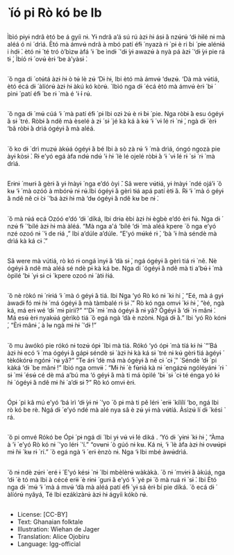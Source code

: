# ̀ íó pi Rò kó be Ib

##
Ìbìó pɨyɨ ndrâ ètó be á gyíi nɨ. Yɨ ndrâ
a’á sú rú àzɨ ́nɨ ásɨ ́á nzʉ́rʉ́ ‘dɨ ́nɨlé nɨ
mà aléá ó ni ́ drìá.
Ètó mà ámvʉ́ ndrâ à mbó patí éfɨ ́
nyazà rɨ ̀ pɨ è ri ́bi ́ pɨe alénɨá i ̀ndɨ ̀. ètó nɨ ́
té tró ò’bìzʉ àfá 'ɨ ́ be ìndɨ ̀ 'dɨ ̀yɨ
awazʉ́ à nyà pá àzɨ ́ ‘dɨ ̀yɨ pie rá tɨ ́, Ìbíó
rɨ ́ ovʉ́ èrɨ ‘be à’yàsɨ ̀.

##
̀ ̀ó nga di ́ otʉ́tá àzɨ ́nɨ ò tʉ́ lè zʉ́
‘Dɨ ́nɨ, Ibi
ètó mà ámvʉ́ ‘dʉzʉ́. ‘Dà mà vʉ́tiá,
ètó écá dɨ ́ àlíórʉ́ àzɨ ́nɨ àkú kó kòrʉ́.
̀
Ibìó
nga dɨ ́ écá ètó mà ámvʉ́ èrɨ ́ bɨ ́
pìnɨ ́ patí éfɨ ́ be rɨ ̀ mà é 'ɨ ́ɨ rʉ́.

##
̀ ̀ó nga dɨ ́ mʉ́ cúá ‘ɨ ́ mà patí éfɨ ́ pɨ
Ibi
ozɨ ́zʉ́ è rɨ ́bɨ ́ pie. Nga ròbɨ ́à esu ógéyɨ ́á
sɨ ̀ tré.
Ròbɨ ́à ndě mà èselé à zɨ ́ sɨ ̀ jé kà ká
à kʉ́ ‘ɨ ́ vɨ ́lé rɨ ̀ nɨ ́, ngà dɨ ́ èrɨ ‘bǎ ròbɨ ́à
drìá ógéyɨ ́á mà aléá.

##
̀ ̀ó ko dɨ ̀ drì muzʉ́ àkʉ́á ógéyɨ ́á bé
Ibi
à sò zà rʉ́ ‘ɨ ́ mà drìá, óngó ngozà pie
àyɨ ̀kòsɨ ̀.
Rɨ e’yó egá àfa ndʉ́ ndʉ́ 'ɨ ́nɨ ́ lè lé
ojelé ròbɨ ́à ‘ɨ ́ vɨ ́lé rɨ ̀ sɨ ̀ rɨ ̀ mà drìá.

##
Erɨnɨ ́ mʉrɨ ́á gèrɨ ̀á yɨ ́màyɨ ́ nga e’dó
òyi ̌. Sâ were vʉ́tɨá, yɨ ́màyɨ ́ ndé ojá’ɨ
̀ ̀ó kʉ ‘ɨ ́ mà
ozóó à mbórʉ́ nɨ rʉ́.Ibi
ógéyɨ ́á gèrì tɨá apá patí ètɨ ́á.
Rɨ ‘ɨ ́ mà ó géyɨ ́á ndê ně cɨ ́cɨ ́ ‘bá àzɨ ́nɨ
mà ‘dʉ ógéyɨ ́á ndě kʉ be nɨ ̀.

##
̀ ̀ó mà rʉ́á ecá
Ozóó e’dó ‘dɨ ́ díká, Ibi
drɨa èbi àzɨ ́nɨ ègbè e’dó èrɨ fʉ́. Nga
dɨ ́ nzʉ́ fɨ ́ ‘bílé àzɨ ̀nɨ mà àléá.
“Mà nga a'á ‘bílé ‘dɨ ̀ mà aléá kpere
̀ ̀ó nga e’yó nzé
ozoó nɨ ́ ‘ɨ de rɨá ,” Ibi
a’dúle a’dúle. “E’yó mʉ́ké rɨ ̀, ‘bà
'ɨ ́mà séndè mà drìá kà ká cɨ ́.”

##
Sâ were mà vútiá, rò kó rɨ ongá ìnyɨ ́á
‘dà sɨ ̀, ngá ógéyɨ ́á gèrì tiá rɨ ̀ ně.
Nè ógéyɨ ́á ndê mà aléá sé ndè pɨ
kà ká be.
Nga di ́ ógéyɨ ́á ndê mà ti a’bʉ́ ɨ ́ mà
òpìlé ’bɨ ́ yɨ sɨ cɨ ́ kpere ozoó nɨ ́ àtɨ ̀rɨá.

##
̀ ̀ó nè ròkó nɨ ́ rɨrɨá ‘ɨ ́ mà ó géyɨ ́á tiá.
Ibi
Nga ‘yó Rò kó nɨ ́ kɨ ́ni ̀, “Eé, mà á gyɨ
àwadɨ ̀fó mɨ ́nɨ ́ má ógéyɨ ́á mà
tàmbalé rɨ ̀sɨ ̀.”
Rò kó nga omvɨ ́ kɨ ́nɨ ̀, “èé, ngà ká, má
erɨ wé ‘dɨ ̀ mɨ pirií?”
“'Dɨ ̀ mɨ ́ mà ógéyɨ ́á nɨ yǎ? Ógéyɨ ́á ‘dɨ ̀
rɨ mânɨ ́. Má esʉ́ èrɨ nyakʉ́á gèrìkò tiá
̀ ̀ó egá ngà ‘dà è nzònɨ. Ngá
dɨ ̀á.” Ibi
‘yó Rò kónɨ ́, “Èrɨ mânɨ ́, à lʉ ngà mɨ ́nɨ ́
'dɨ ̀!”

##
̀ ̀ó mu àwókó pie rókó nɨ tozʉ́ ópɨ ́
Ibi
mà tiá. Rókó ‘yó ópɨ ́ mà tíá kɨ ́nɨ ̀ “’Bá
àzɨ ̀nɨ ecó ‘ɨ ́ ma ógéyɨ ́á gápɨ séndè sɨ ̀
àzɨ ́nɨ kà ká sɨ ̀ tré nɨ kʉ́ gèrɨ ̀tiá àgéyɨ ́
tèkókórʉ́ ngónɨ ̀ rʉ́ yǎ?”
“Te árɨ ‘dè má mà ógéyɨ ́á ně cɨ ́ cɨ ́,”
̀
Séndè ‘dɨ ̀ pi kàká ‘dɨ ̀ be mânɨ ́!” Ibìó
nga omvɨɨ ́.
“Mɨ ́nɨ ́ è fʉ̀rɨá kà nɨ ̀ engázʉ́ ngóléyánɨ ́
rɨ ̀ sɨ ̀ mɨ ́ ésʉ́ cé dè má a’bú ma
‘ó géyɨ ́á mà ti má òpìlé 'bɨ ́ sɨ ̀ cɨ té
énga yó kɨ ́nɨ ̀ ógéyɨ ́á ndê mɨ ̂nɨ ́ a’dɨ
sɨ ̀?” Rò kó omvɨ èrɨ.

##
Ópɨ ́ pi kâ mú e’yó ‘bá ìrì ‘dɨ ̀yɨ nɨ ́ ‘yo
̀ ̀ó pɨ mà ti pě
lérɨ ̀ erɨɨ ́ kílílí ‘bo, ngá Ibi
rò kó be rè.
Ngá dɨ ́ e’yó ndé mà alé nya sâ è zʉ́
yɨ mà vʉ́tíá. Àsìzʉ́ lí dɨ ́ kési ̀ rá.

##
̀ ̀ó pi omvé Rókó be
Ópɨ ́ pɨ ngá di ́ Ibi
yɨ vʉ́ vɨ ́lé diká .
‘Yó dɨ ́ yɨnɨ ́ kɨ ́nɨ ̀, “Àma à ’ɨ ̀ e’yó Rò kó nɨ ́
'yo lérɨ ̀ ‘í.” “ovʉnɨ ́ ò gúó nɨ kʉ. Ká nɨ, ‘ɨ ́
lè àfa àzɨ ́nɨ ovʉʉ́pɨ mɨ ̂nɨ ́ kʉ rɨ ̀ rí.”
̀ ̀ó egá ngà ‘ɨ ́ erɨ ènzò nɨ. Nga ‘ɨ
Ibi
mbé àwʉ́drìá.

##
̀ ̀ó nɨ ndè zʉ́rɨ ̀ eré ɨ ́
E’yó késɨ ̀ nɨ ́ Ibi
mbèlèrʉ́ wàkàkà.
̀ ̀ó nɨ ́ mvɨrɨ ́á ǝ̀kúá, nga ‘dɨ ́ è tó mà
Ibi
à cécé erɨɨ ́ è rɨnɨ ́ gurɨ ́á e’yó ‘ɨ ̀ yé pɨ
̀ ̀ó mà ruá rɨ ̀ sɨ ̀.
Ibi
Ètó nga dɨ ́ mʉ́ ‘ɨ ́ mà á mvʉ́ ‘dà mà
aléá patí éfɨ ́ yɨ sá èrɨ ́bí pie díká.
̀ ̀ó ecá dɨ ́ àlíórʉ́ nyâyá,
Té Ibi
ezákìzàrʉ́ àzɨ ́nɨ ágyíi kókò rʉ́.

##
* License: [CC-BY]
* Text: Ghanaian folktale
* Illustration: Wiehan de Jager
* Translation: Alice Ojobiru
* Language: lgg-official

